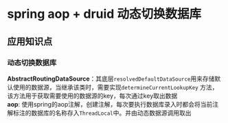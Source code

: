 # spring aop + druid 动态切换数据库
## 应用知识点
### 动态切换数据库
**AbstractRoutingDataSource**：其底层`resolvedDefaultDataSource`用来存储默认使用的数据源，当继承该类时，需要实现`determineCurrentLookupKey`
方法，该方法用于获取需要使用的数据源的key，每次通过key取出数据
<br/>
**aop**: 使用spring的aop注解，创建注解，每次要执行数据库录入时都会将当前注解标注的数据库的名称存入`ThreadLocal`中。并由动态数据源调用取出

